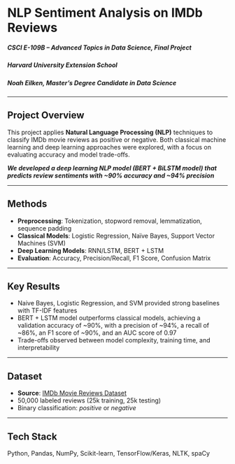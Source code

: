 # NLP Sentiment Analysis on IMDb Reviews
##### *CSCI E-109B – Advanced Topics in Data Science, Final Project*
##### *Harvard University Extension School*
##### *Noah Eilken, Master’s Degree Candidate in Data Science*

---

## Project Overview
This project applies **Natural Language Processing (NLP)** techniques to classify IMDb movie reviews as positive or negative. Both classical machine learning and deep learning approaches were explored, with a focus on evaluating accuracy and model trade-offs. 

***We developed a deep learning NLP model (BERT + BiLSTM model) that predicts review sentiments with ~90% accuracy and ~94% precision***

---

## Methods
- **Preprocessing**: Tokenization, stopword removal, lemmatization, sequence padding  
- **Classical Models**: Logistic Regression, Naïve Bayes, Support Vector Machines (SVM)  
- **Deep Learning Models**: RNN/LSTM, BERT + LSTM 
- **Evaluation**: Accuracy, Precision/Recall, F1 Score, Confusion Matrix  

---

## Key Results
- Naive Bayes, Logistic Regression, and SVM provided strong baselines with TF-IDF features  
- BERT + LSTM model outperforms classical models, achieving a validation accuracy of ~90%, with a precision of ~94%, a recall of ~86%, an F1 score of ~90%, and an AUC score of 0.97
- Trade-offs observed between model complexity, training time, and interpretability  

---

## Dataset
- **Source**: [IMDb Movie Reviews Dataset](https://ai.stanford.edu/~amaas/data/sentiment/)  
- 50,000 labeled reviews (25k training, 25k testing)  
- Binary classification: *positive* or *negative*  

---

## Tech Stack
Python, Pandas, NumPy, Scikit-learn, TensorFlow/Keras, NLTK, spaCy  
